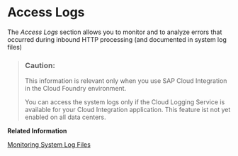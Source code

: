 <!-- loioc1649cdc2d854bb5b8960e494ec28b54 -->

# Access Logs

The *Access Logs* section allows you to monitor and to analyze errors that occurred during inbound HTTP processing \(and documented in system log files\)

> ### Caution:  
> This information is relevant only when you use SAP Cloud Integration in the Cloud Foundry environment.
> 
> You can access the system logs only if the Cloud Logging Service is available for your Cloud Integration application. This feature ist not yet enabled on all data centers.

**Related Information**  


[Monitoring System Log Files](monitoring-system-log-files-4002376.md "This section contains information on system log files. These log files can be either HTTP access files or default trace files")

